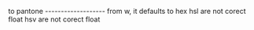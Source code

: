 to pantone -------------------
from w, it defaults to hex 
hsl are not corect float
hsv are not corect float